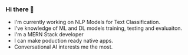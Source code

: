 ### Hi there 👋

- I'm currently working on NLP Models for Text Classification.
- I've knowledge of ML and DL models training, testing and evaluaiton.
- I'm a MERN Stack developer 
- I can make poduction ready native apps.
- Conversational AI interests me the most.
<!--
**ahtrahdis7/ahtrahdis7** is a ✨ _special_ ✨ repository because its `README.md` (this file) appears on your GitHub profile.

Here are some ideas to get you started:

- 🔭 I’m currently working on ...
- 🌱 I’m currently learning ...
- 👯 I’m looking to collaborate on ...
- 🤔 I’m looking for help with ...
- 💬 Ask me about ...
- 📫 How to reach me: ...
- 😄 Pronouns: ...
- ⚡ Fun fact: ...
-->
